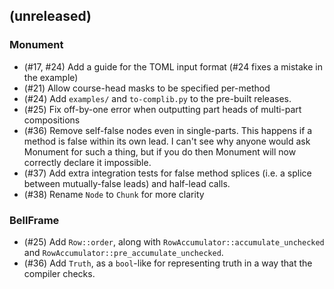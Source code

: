 ## (unreleased)

### Monument

- (#17, #24) Add a guide for the TOML input format (#24 fixes a mistake in the example)
- (#21) Allow course-head masks to be specified per-method
- (#24) Add `examples/` and `to-complib.py` to the pre-built releases.
- (#25) Fix off-by-one error when outputting part heads of multi-part compositions
- (#36) Remove self-false nodes even in single-parts.  This happens if a method is false within its
    own lead.  I can't see why anyone would ask Monument for such a thing, but if you do then
    Monument will now correctly declare it impossible.
- (#37) Add extra integration tests for false method splices (i.e. a splice between mutually-false
    leads) and half-lead calls.
- (#38) Rename `Node` to `Chunk` for more clarity

### BellFrame

- (#25) Add `Row::order`, along with `RowAccumulator::accumulate_unchecked` and
    `RowAccumulator::pre_accumulate_unchecked`.
- (#36) Add `Truth`, as a `bool`-like for representing truth in a way that the compiler checks.
